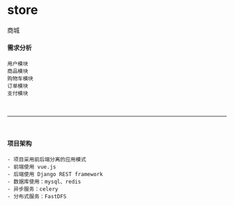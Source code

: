 # store
商城

#### 需求分析

```
用户模块
商品模块
购物车模块
订单模块
支付模块
```
<br>

------

<br>

#### 项目架构

```
- 项目采用前后端分离的应用模式
- 前端使用 vue.js
- 后端使用 Django REST framework
- 数据库使用：mysql、redis
- 异步服务：celery
- 分布式服务：FastDFS
```
